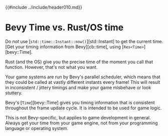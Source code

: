 {{#include ../include/header010.md}}

# Bevy Time vs. Rust/OS time

Do *not* use [`std::time::Instant::now()`][std::Instant] to get the
current time. [Get your timing information from Bevy][cb::time], using
[`Res<Time>`][bevy::Time].

Rust (and the OS) give you the precise time of the moment you call that
function. However, that's not what you want.

Your game systems are run by Bevy's parallel scheduler, which means that they
could be called at vastly different instants every frame! This will result in
inconsistent / jittery timings and make your game misbehave or look stuttery.

Bevy's [`Time`][bevy::Time] gives you timing information that is consistent
throughout the frame update cycle. It is intended to be used for game logic.

This is not Bevy-specific, but applies to game development in general. Always
get your time from your game engine, not from your programming language or
operating system.
